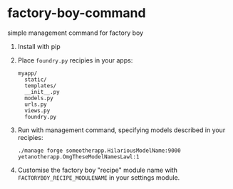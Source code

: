 factory-boy-command
===================

simple management command for factory boy


1. Install with pip
2. Place `foundry.py` recipies in your apps:
    ```
    myapp/
      static/
      templates/
      __init__.py
      models.py
      urls.py
      views.py
      foundry.py
    ```

3. Run with management command, specifying models described in your recipies: 

    `./manage forge someotherapp.HilariousModelName:9000 yetanotherapp.OmgTheseModelNamesLawl:1`



4. Customise the factory boy "recipe" module name with `FACTORYBOY_RECIPE_MODULENAME` in your settings module.
